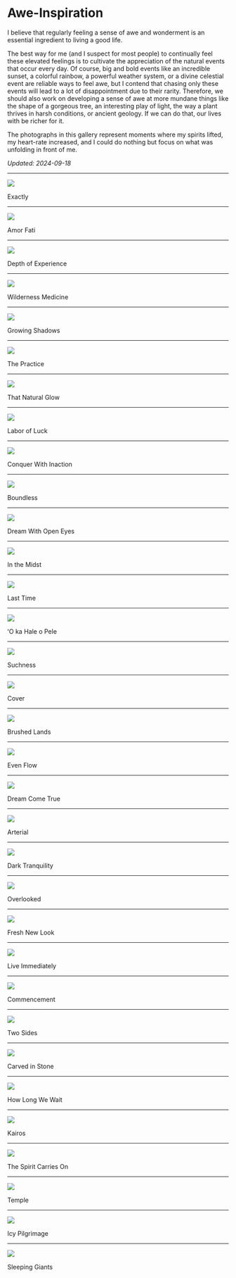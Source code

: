 
# Awe-Inspiration

I believe that regularly feeling a sense of awe and wonderment is an essential ingredient to living a good life.

The best way for me (and I suspect for most people) to continually feel these elevated feelings is to cultivate the appreciation of the natural events that occur every day. Of course, big and bold events like an incredible sunset, a colorful rainbow, a powerful weather system, or a divine celestial event are reliable ways to feel awe, but I contend that chasing only these events will lead to a lot of disappointment due to their rarity. Therefore, we should also work on developing a sense of awe at more mundane things like the shape of a gorgeous tree, an interesting play of light, the way a plant thrives in harsh conditions, or ancient geology. If we can do that, our lives with be richer for it.

The photographs in this gallery represent moments where my spirits lifted, my heart-rate increased, and I could do nothing but focus on what was unfolding in front of me.

*Updated: 2024-09-18*

---

<img src="./Exactly.jpg"/>

Exactly

---

<img src="./Amor Fati.jpg"/>

Amor Fati

---

<img src="./Depth of Experience.jpg"/>

Depth of Experience

---

<img src="./Wilderness Medicine.jpg"/>

Wilderness Medicine

---

<img src="./Growing Shadows.jpg"/>

Growing Shadows

---

<img src="./The Practice.jpg"/>

The Practice

---

<img src="./That Natural Glow.jpg"/>

That Natural Glow

---

<img src="./Labor of Luck.jpg"/>

Labor of Luck

---

<img src="./Conquer With Inaction.jpg"/>

Conquer With Inaction

---

<img src="./Boundless.jpg"/>

Boundless

---

<img src="./Dream With Open Eyes.jpg"/>

Dream With Open Eyes

---

<img src="./In the Midst.jpg"/>

In the Midst

---

<img src="./Last Time.jpg"/>

Last Time

---

<img src="./ʻO ka Hale o Pele.jpg"/>

ʻO ka Hale o Pele

---

<img src="./Suchness.jpg"/>

Suchness

---

<img src="./Cover.jpg"/>

Cover

---

<img src="./Brushed Lands.jpg"/>

Brushed Lands

---

<img src="./Even Flow.jpg"/>

Even Flow

---

<img src="./Dream Come True.jpg"/>

Dream Come True

---

<img src="./Arterial.jpg"/>

Arterial

---

<img src="./Dark Tranquility.jpg"/>

Dark Tranquility

---

<img src="./Overlooked.jpg"/>

Overlooked

---

<img src="./Fresh New Look.jpg"/>

Fresh New Look

---

<img src="./Live Immediately.jpg"/>

Live Immediately

---

<img src="./Commencement.jpg"/>

Commencement

---

<img src="./Two Sides.jpg"/>

Two Sides

---

<img src="./Carved in Stone.jpg"/>

Carved in Stone

---

<img src="./How Long We Wait.jpg"/>

How Long We Wait

---

<img src="./Kairos.jpg"/>

Kairos

---

<img src="./The Spirit Carries On.jpg"/>

The Spirit Carries On

---

<img src="./Temple.jpg"/>

Temple

---

<img src="./Icy Pilgrimage.jpg"/>

Icy Pilgrimage

---

<img src="./Sleeping Giants.jpg"/>

Sleeping Giants
